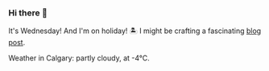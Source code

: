### Hi there :wave:

It's Wednesday! And I'm on holiday! :desert_island: I might be crafting a fascinating [blog post](https://benjaminwuethrich.dev).

Weather in Calgary: partly cloudy, at -4°C.
